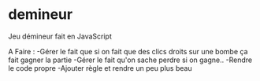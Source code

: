 # demineur
Jeu démineur fait en JavaScript

A Faire : 
-Gérer le fait que si on fait que des clics droits sur une bombe ça fait gagner la partie
-Gérer le fait qu'on sache perdre si on gagne..
-Rendre le code propre
-Ajouter règle et rendre un peu plus beau

